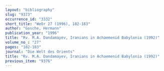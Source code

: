 ```yaml
---
layout: "bibliography"
slug: "9373"
occurrence_id: "3332"
short_title: "WeOr 27 (1996), 182-183"
author: "Gasche, Hermann"
publication_year: "1996"
title: "Rv. M.A. Dandamayev, Iranians in Achaemenid Babylonia (1992)"
volume_no_: "27"
pages: "182-183"
journal: "Die Welt des Orients"
title: "Rv. M.A. Dandamayev, Iranians in Achaemenid Babylonia (1992)"
previous_item: "9376"
---
```

